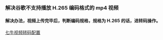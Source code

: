 ### 解决谷歌不支持播放 H.265 编码格式的 mp4 视频

#### 解决办法，视频上传完毕后，判断编码规格，规格为 H.265 的话，进转码操作。

[七牛视频转码配置](https://developer.qiniu.com/dora/api/1313/video-frame-thumbnails-vframe)
